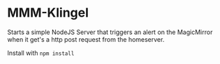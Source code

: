 # MMM-Klingel
Starts a simple NodeJS Server that triggers an alert on the MagicMirror when it get's a http post request from the homeserver.

Install with ```npm install```
